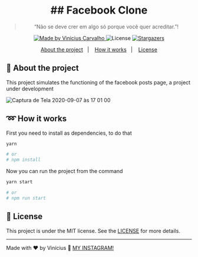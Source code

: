 <h1 align="center">
  ## Facebook Clone
</h1>

<blockquote align="center">“Não se deve crer em algo só porque você quer acreditar.”!</blockquote>

<p align="center">
  <a href="https://github.com/carvalhoviniciusluiz">
    <img alt="Made by Vinicius Carvalho" src="https://img.shields.io/badge/made%20by-Vinicius%20Carvalho-%2304D361">
  </a>

  <img alt="License" src="https://img.shields.io/badge/license-MIT-%2304D361">

  <a href="https://github.com/carvalhoviniciusluiz/facebook-clone/stargazers">
    <img alt="Stargazers" src="https://img.shields.io/github/stars/carvalhoviniciusluiz/facebook-clone?style=social">
  </a>
</p>

<p align="center">
  <a href="#rocket-about-the-project">About the project</a>&nbsp;&nbsp;&nbsp;|&nbsp;&nbsp;&nbsp;
  <a href="#loop-how-it-works">How it works</a>&nbsp;&nbsp;&nbsp;|&nbsp;&nbsp;&nbsp;
  <a href="#memo-license">License</a>
</p>

## :rocket: About the project

This project simulates the functioning of the facebook posts page, a project under development

![Captura de Tela 2020-09-07 às 17 01 00](https://user-images.githubusercontent.com/22005684/92414704-cfc67900-f12b-11ea-8985-0c2f2be4b0cd.png)

## :loop: How it works

First you need to install as dependencies, to do that

```bash
yarn

# or
# npm install
```

Now you can run the project from the command

```bash
yarn start

# or
# npm run start
```

## :memo: License

This project is under the MIT license. See the [LICENSE](https://opensource.org/licenses/MIT) for more details.

---

Made with ♥ by Vinícius :wave: [MY INSTAGRAM!](https://www.instagram.com/carvalho_viniciusluiz/)
